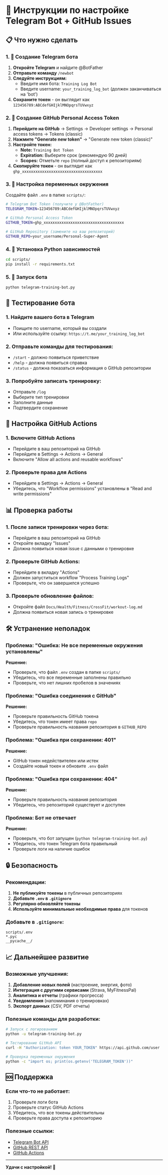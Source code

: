 # 🚀 Инструкции по настройке Telegram Bot + GitHub Issues

## 📋 Что нужно сделать

### 1. 🎯 Создание Telegram бота

1. **Откройте Telegram** и найдите @BotFather
2. **Отправьте команду** `/newbot`
3. **Следуйте инструкциям:**
   - Введите имя бота: `Training Log Bot`
   - Введите username: `your_training_log_bot` (должен заканчиваться на 'bot')
4. **Сохраните токен** - он выглядит как `123456789:ABCdefGHIjklMNOpqrsTUVwxyz`

### 2. 🔑 Создание GitHub Personal Access Token

1. **Перейдите на GitHub** → Settings → Developer settings → Personal access tokens → Tokens (classic)
2. **Нажмите "Generate new token"** → "Generate new token (classic)"
3. **Настройте токен:**
   - **Note:** `Training Bot Token`
   - **Expiration:** Выберите срок (рекомендую 90 дней)
   - **Scopes:** Отметьте `repo` (полный доступ к репозиториям)
4. **Скопируйте токен** - он выглядит как `ghp_xxxxxxxxxxxxxxxxxxxxxxxxxxxxxxxxxxxx`

### 3. 📁 Настройка переменных окружения

Создайте файл `.env` в папке `scripts/`:

```bash
# Telegram Bot Token (получите у @BotFather)
TELEGRAM_TOKEN=123456789:ABCdefGHIjklMNOpqrsTUVwxyz

# GitHub Personal Access Token
GITHUB_TOKEN=ghp_xxxxxxxxxxxxxxxxxxxxxxxxxxxxxxxxxxxx

# GitHub Repository (замените на ваш репозиторий)
GITHUB_REPO=your_username/Personal-Super-Agent
```

### 4. 🐍 Установка Python зависимостей

```bash
cd scripts/
pip install -r requirements.txt
```

### 5. 🚀 Запуск бота

```bash
python telegram-training-bot.py
```

## 📱 Тестирование бота

### 1. Найдите вашего бота в Telegram
- Поищите по username, который вы создали
- Или используйте ссылку: `https://t.me/your_training_log_bot`

### 2. Отправьте команды для тестирования:
- `/start` - должно появиться приветствие
- `/help` - должна появиться справка
- `/status` - должна показаться информация о GitHub репозитории

### 3. Попробуйте записать тренировку:
- Отправьте `/log`
- Выберите тип тренировки
- Заполните данные
- Подтвердите сохранение

## 🔧 Настройка GitHub Actions

### 1. Включите GitHub Actions
- Перейдите в ваш репозиторий на GitHub
- Перейдите в Settings → Actions → General
- Включите "Allow all actions and reusable workflows"

### 2. Проверьте права для Actions
- Перейдите в Settings → Actions → General
- Убедитесь, что "Workflow permissions" установлены в "Read and write permissions"

## 📊 Проверка работы

### 1. После записи тренировки через бота:
- Перейдите в ваш репозиторий на GitHub
- Откройте вкладку "Issues"
- Должна появиться новая issue с данными о тренировке

### 2. Проверьте GitHub Actions:
- Перейдите в вкладку "Actions"
- Должен запуститься workflow "Process Training Logs"
- Проверьте, что он завершился успешно

### 3. Проверьте обновление файлов:
- Откройте файл `Docs/Health/Fitness/CrossFit/workout-log.md`
- Должна появиться новая запись о тренировке

## 🛠️ Устранение неполадок

### Проблема: "Ошибка: Не все переменные окружения установлены"
**Решение:**
- Проверьте, что файл `.env` создан в папке `scripts/`
- Убедитесь, что все переменные заполнены правильно
- Проверьте, что нет лишних пробелов в значениях

### Проблема: "Ошибка соединения с GitHub"
**Решение:**
- Проверьте правильность GitHub токена
- Убедитесь, что токен имеет права `repo`
- Проверьте правильность названия репозитория в `GITHUB_REPO`

### Проблема: "Ошибка при сохранении: 401"
**Решение:**
- GitHub токен недействителен или истек
- Создайте новый токен и обновите `.env` файл

### Проблема: "Ошибка при сохранении: 404"
**Решение:**
- Проверьте правильность названия репозитория
- Убедитесь, что репозиторий существует и доступен

### Проблема: Бот не отвечает
**Решение:**
- Проверьте, что бот запущен (`python telegram-training-bot.py`)
- Убедитесь, что токен Telegram бота правильный
- Проверьте логи на наличие ошибок

## 🔒 Безопасность

### Рекомендации:
1. **Не публикуйте токены** в публичных репозиториях
2. **Добавьте `.env` в `.gitignore`**
3. **Регулярно обновляйте токены**
4. **Используйте минимальные необходимые права** для токенов

### Добавьте в `.gitignore`:
```
scripts/.env
*.pyc
__pycache__/
```

## 📈 Дальнейшее развитие

### Возможные улучшения:
1. **Добавление новых полей** (настроение, энергия, фото)
2. **Интеграция с другими сервисами** (Strava, MyFitnessPal)
3. **Аналитика и отчеты** (графики прогресса)
4. **Уведомления** (напоминания о тренировках)
5. **Экспорт данных** (CSV, PDF отчеты)

### Полезные команды для разработки:
```bash
# Запуск с логированием
python -u telegram-training-bot.py

# Тестирование GitHub API
curl -H "Authorization: token YOUR_TOKEN" https://api.github.com/user

# Проверка переменных окружения
python -c "import os; print(os.getenv('TELEGRAM_TOKEN'))"
```

## 🆘 Поддержка

### Если что-то не работает:
1. Проверьте логи бота
2. Проверьте статус GitHub Actions
3. Убедитесь, что все токены действительны
4. Проверьте права доступа к репозиторию

### Полезные ссылки:
- [Telegram Bot API](https://core.telegram.org/bots/api)
- [GitHub REST API](https://docs.github.com/en/rest)
- [GitHub Actions](https://docs.github.com/en/actions)

---

**Удачи с настройкой! 🚀**

